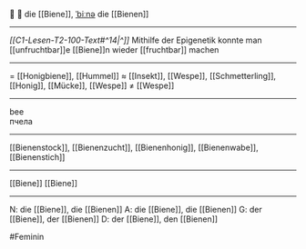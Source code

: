 🐝 🔴 die [[Biene]], [ˈbiːnə](https://youglish.com/pronounce/Biene/german)
die [[Bienen]]

---
*[[C1-Lesen-T2-100-Text#^14|^]]* Mithilfe der Epigenetik konnte man [[unfruchtbar]]e [[Biene]]n wieder [[fruchtbar]] machen

---
= [[Honigbiene]], [[Hummel]]
≈ [[Insekt]], [[Wespe]], [[Schmetterling]], [[Honig]], [[Mücke]], [[Wespe]]
≠ [[Wespe]]

---
bee  
пчела

---
[[Bienenstock]], [[Bienenzucht]], [[Bienenhonig]], [[Bienenwabe]], [[Bienenstich]]

---
[[Biene]]
[[Biene]]


---
N: die [[Biene]], die [[Bienen]]
A: die [[Biene]], die [[Bienen]]
G: der [[Biene]], der [[Bienen]]
D: der [[Biene]], den [[Bienen]]


#Feminin 